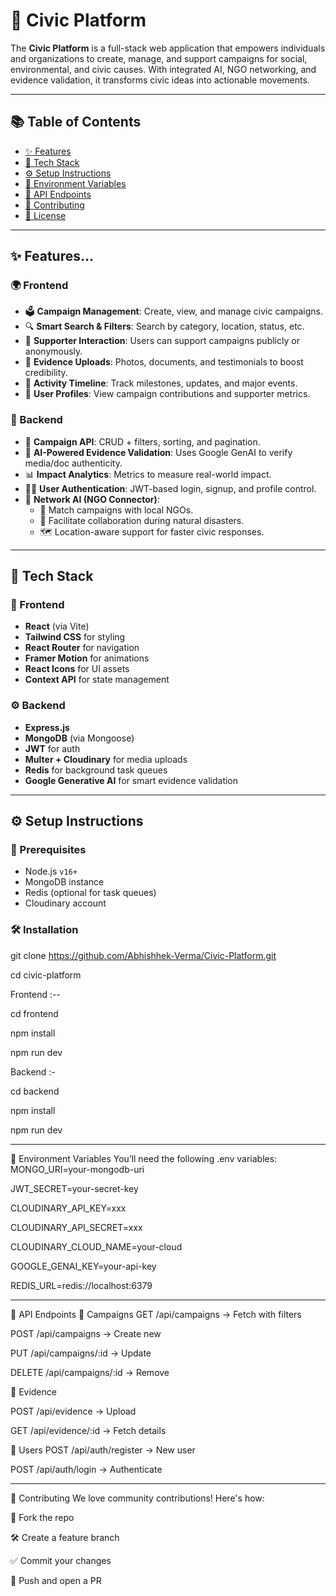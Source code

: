 # 🌱 Civic Platform

The **Civic Platform** is a full-stack web application that empowers individuals and organizations to create, manage, and support campaigns for social, environmental, and civic causes. With integrated AI, NGO networking, and evidence validation, it transforms civic ideas into actionable movements.

---

## 📚 Table of Contents

- [✨ Features](#-features)
- [🧰 Tech Stack](#-tech-stack)
- [⚙️ Setup Instructions](#-setup-instructions)
- [🔐 Environment Variables](#-environment-variables)
- [📡 API Endpoints](#-api-endpoints)
- [🤝 Contributing](#-contributing)
- [📄 License](#-license)

---

## ✨ Features...

### 🌍 Frontend

- 🗳️ **Campaign Management**: Create, view, and manage civic campaigns.
- 🔍 **Smart Search & Filters**: Search by category, location, status, etc.
- 🙋 **Supporter Interaction**: Users can support campaigns publicly or anonymously.
- 📎 **Evidence Uploads**: Photos, documents, and testimonials to boost credibility.
- 🧾 **Activity Timeline**: Track milestones, updates, and major events.
- 👤 **User Profiles**: View campaign contributions and supporter metrics.

### 🧠 Backend

- 📡 **Campaign API**: CRUD + filters, sorting, and pagination.
- 🧪 **AI-Powered Evidence Validation**: Uses Google GenAI to verify media/doc authenticity.
- 📊 **Impact Analytics**: Metrics to measure real-world impact.
- 🧑‍💼 **User Authentication**: JWT-based login, signup, and profile control.
- 🧠 **Network AI (NGO Connector)**:  
  - 🤝 Match campaigns with local NGOs.  
  - 🚨 Facilitate collaboration during natural disasters.  
  - 🗺️ Location-aware support for faster civic responses.

---

## 🧰 Tech Stack

### 🎨 Frontend

- **React** (via Vite)
- **Tailwind CSS** for styling
- **React Router** for navigation
- **Framer Motion** for animations
- **React Icons** for UI assets
- **Context API** for state management

### ⚙️ Backend

- **Express.js**
- **MongoDB** (via Mongoose)
- **JWT** for auth
- **Multer + Cloudinary** for media uploads
- **Redis** for background task queues
- **Google Generative AI** for smart evidence validation

---

## ⚙️ Setup Instructions

### 🧱 Prerequisites

- Node.js `v16+`
- MongoDB instance
- Redis (optional for task queues)
- Cloudinary account

### 🛠️ Installation

git clone    https://github.com/Abhishhek-Verma/Civic-Platform.git

cd civic-platform

Frontend :--

cd frontend

npm install

npm run dev


Backend :-

cd backend

npm install

npm run dev

---
🔐 Environment Variables
You’ll need the following .env variables:
MONGO_URI=your-mongodb-uri

JWT_SECRET=your-secret-key

CLOUDINARY_API_KEY=xxx

CLOUDINARY_API_SECRET=xxx

CLOUDINARY_CLOUD_NAME=your-cloud

GOOGLE_GENAI_KEY=your-api-key

REDIS_URL=redis://localhost:6379

---
📡 API Endpoints
📢 Campaigns
GET /api/campaigns → Fetch with filters

POST  /api/campaigns → Create new

PUT  /api/campaigns/:id → Update

DELETE  /api/campaigns/:id → Remove

🧾 Evidence

POST /api/evidence → Upload

GET /api/evidence/:id → Fetch details

👥 Users
POST  /api/auth/register → New user

POST  /api/auth/login → Authenticate

---
🤝 Contributing
We love community contributions! Here's how:

🍴 Fork the repo

🛠️ Create a feature branch

✅ Commit your changes

🚀 Push and open a PR




